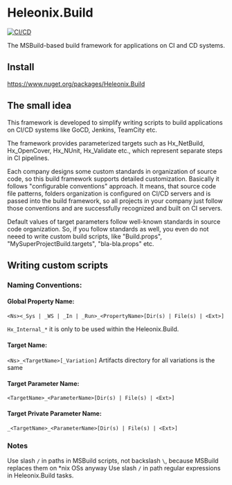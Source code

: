 # Heleonix.Build

[![CI/CD](https://github.com/Heleonix/Heleonix.Build/actions/workflows/hx-net-nuget.yml/badge.svg?event=push)](https://github.com/Heleonix/Heleonix.Build/actions/workflows/hx-net-nuget.yml)

The MSBuild-based build framework for applications on CI and CD systems.

## Install

https://www.nuget.org/packages/Heleonix.Build

## The small idea

This framework is developed to simplify writing scripts to build applications on CI/CD systems like GoCD, Jenkins, TeamCity etc.

The framework provides parameterized targets such as Hx_NetBuild, Hx_OpenCover, Hx_NUnit, Hx_Validate etc., which represent separate steps in CI pipelines.

Each company designs some custom standards in organization of source code, so this build framework supports detailed customization.
Basically it follows "configurable conventions" approach.
It means, that source code file patterns, folders organization is configured on CI/CD servers and is passed into the build framework,
so all projects in your company just follow those conventions and are successfully recognized and built on CI servers.

Default values of target parameters follow well-known standards in source code organization.
So, if you follow standards as well, you even do not neeed to write custom build scripts, like "Build.props", "MySuperProjectBuild.targets", "bla-bla.props" etc.

## Writing custom scripts

### Naming Conventions:

#### Global Property Name:
`<Ns><_Sys | _WS | _In | _Run>_<PropertyName>[Dir(s) | File(s) | <Ext>]`

`Hx_Internal_*` it is only to be used within the Heleonix.Build.

#### Target Name:
`<Ns>_<TargetName>[_Variation]`
Artifacts directory for all variations is the same

#### Target Parameter Name:
`<TargetName>_<ParameterName>[Dir(s) | File(s) | <Ext>]`

#### Target Private Parameter Name:
`_<TargetName>_<ParameterName>[Dir(s) | File(s) | <Ext>]`

### Notes
Use slash `/` in paths in MSBuild scripts, not backslash `\`, because MSBuild replaces them on *nix OSs anyway
Use slash `/` in path regular expressions in Heleonix.Build tasks.
